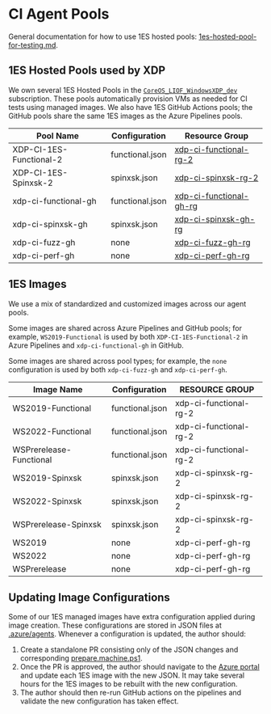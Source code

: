 # CI Agent Pools

General documentation for how to use 1ES hosted pools: [1es-hosted-pool-for-testing.md](https://mscodehub.visualstudio.com/undocking/_git/undocking?path=/docs/1es-hosted-pool-for-testing.md&_a=preview).

## 1ES Hosted Pools used by XDP

We own several 1ES Hosted Pools in the [`CoreOS_LIOF_WindowsXDP_dev`](https://ms.portal.azure.com/#@microsoft.onmicrosoft.com/resource/subscriptions/db4b9e5a-88c6-424a-8c94-728d1ce2ec67) subscription. These pools automatically provision VMs as needed for CI tests using managed images. We also have 1ES GitHub Actions pools; the GitHub pools share the same 1ES images as the Azure Pipelines pools.

| Pool Name               | Configuration        | Resource Group                                                                                                                                                                        |
| ----------------------- | -------------------- | ------------------------------------------------------------------------------------------------------------------------------------------------------------------------------------- |
| XDP-CI-1ES-Functional-2 | functional.json      | [xdp-ci-functional-rg-2](https://ms.portal.azure.com/#@microsoft.onmicrosoft.com/resource/subscriptions/db4b9e5a-88c6-424a-8c94-728d1ce2ec67/resourceGroups/xdp-ci-functional-rg-2)   |
| XDP-CI-1ES-Spinxsk-2    | spinxsk.json         | [xdp-ci-spinxsk-rg-2](https://ms.portal.azure.com/#@microsoft.onmicrosoft.com/resource/subscriptions/db4b9e5a-88c6-424a-8c94-728d1ce2ec67/resourceGroups/xdp-ci-spinxsk-rg-2)         |
| xdp-ci-functional-gh    | functional.json      | [xdp-ci-functional-gh-rg](https://ms.portal.azure.com/#@microsoft.onmicrosoft.com/resource/subscriptions/db4b9e5a-88c6-424a-8c94-728d1ce2ec67/resourceGroups/xdp-ci-functional-gh-rg) |
| xdp-ci-spinxsk-gh       | spinxsk.json         | [xdp-ci-spinxsk-gh-rg](https://ms.portal.azure.com/#@microsoft.onmicrosoft.com/resource/subscriptions/db4b9e5a-88c6-424a-8c94-728d1ce2ec67/resourceGroups/xdp-ci-spinxsk-gh-rg)       |
| xdp-ci-fuzz-gh          | none                 | [xdp-ci-fuzz-gh-rg](https://ms.portal.azure.com/#@microsoft.onmicrosoft.com/resource/subscriptions/db4b9e5a-88c6-424a-8c94-728d1ce2ec67/resourceGroups/xdp-ci-fuzz-gh-rg)             |
| xdp-ci-perf-gh          | none                 | [xdp-ci-perf-gh-rg](https://ms.portal.azure.com/#@microsoft.onmicrosoft.com/resource/subscriptions/db4b9e5a-88c6-424a-8c94-728d1ce2ec67/resourceGroups/xdp-ci-perf-gh-rg)             |

## 1ES Images

We use a mix of standardized and customized images across our agent pools.

Some images are shared across Azure Pipelines and GitHub pools; for example, `WS2019-Functional` is used by both `XDP-CI-1ES-Functional-2` in Azure Pipelines and `xdp-ci-functional-gh` in GitHub.

Some images are shared across pool types; for example, the `none` configuration is used by both `xdp-ci-fuzz-gh` and `xdp-ci-perf-gh`.

| Image Name              | Configuration        | RESOURCE GROUP         |
| ----------------------- | -------------------- | ---------------------- |
| WS2019-Functional       | functional.json      | xdp-ci-functional-rg-2 |
| WS2022-Functional       | functional.json      | xdp-ci-functional-rg-2 |
| WSPrerelease-Functional | functional.json      | xdp-ci-functional-rg-2 |
| WS2019-Spinxsk          | spinxsk.json         | xdp-ci-spinxsk-rg-2    |
| WS2022-Spinxsk          | spinxsk.json         | xdp-ci-spinxsk-rg-2    |
| WSPrerelease-Spinxsk    | spinxsk.json         | xdp-ci-spinxsk-rg-2    |
| WS2019                  | none                 | xdp-ci-perf-gh-rg      |
| WS2022                  | none                 | xdp-ci-perf-gh-rg      |
| WSPrerelease            | none                 | xdp-ci-perf-gh-rg      |

## Updating Image Configurations

Some of our 1ES managed images have extra configuration applied during image creation. These configurations are stored in JSON files at [.azure/agents](/.azure/agents). Whenever a configuration is updated, the author should:

1. Create a standalone PR consisting only of the JSON changes and corresponding [prepare.machine.ps1](/tools/prepare-machine.ps1).
2. Once the PR is approved, the author should navigate to the [Azure portal](https://ms.portal.azure.com/) and update each 1ES image with the new JSON. It may take several hours for the 1ES images to be rebuilt with the new configuration.
3. The author should then re-run GitHub actions on the pipelines and validate the new configuration has taken effect.
